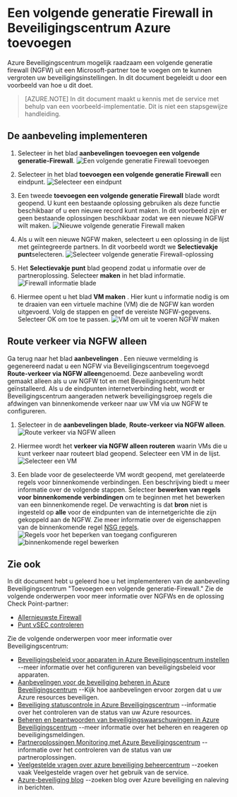 <properties
   pageTitle="Het toevoegen van een volgende generatie firewall in Beveiligingscentrum Azure | Microsoft Azure"
   description="In dit document ziet u hoe u de aanbevelingen Azure Beveiligingscentrum **toevoegen een volgende generatie Firewall** en **Route traffice tot en met alleen NGFW**implementeren."
   services="security-center"
   documentationCenter="na"
   authors="TerryLanfear"
   manager="MBaldwin"
   editor=""/>

<tags
   ms.service="security-center"
   ms.devlang="na"
   ms.topic="article"
   ms.tgt_pltfrm="na"
   ms.workload="na"
   ms.date="10/26/2016"
   ms.author="terrylan"/>

# <a name="add-a-next-generation-firewall-in-azure-security-center"></a>Een volgende generatie Firewall in Beveiligingscentrum Azure toevoegen

Azure Beveiligingscentrum mogelijk raadzaam een volgende generatie firewall (NGFW) uit een Microsoft-partner toe te voegen om te kunnen vergroten uw beveiligingsinstellingen. In dit document begeleidt u door een voorbeeld van hoe u dit doet.

> [AZURE.NOTE] In dit document maakt u kennis met de service met behulp van een voorbeeld-implementatie.  Dit is niet een stapsgewijze handleiding.

## <a name="implement-the-recommendation"></a>De aanbeveling implementeren

1. Selecteer in het blad **aanbevelingen** **toevoegen een volgende generatie-Firewall**.
![Een volgende generatie Firewall toevoegen][1]

2. Selecteer in het blad **toevoegen een volgende generatie Firewall** een eindpunt.
![Selecteer een eindpunt][2]

3. Een tweede **toevoegen een volgende generatie Firewall** blade wordt geopend. U kunt een bestaande oplossing gebruiken als deze functie beschikbaar of u een nieuwe record kunt maken. In dit voorbeeld zijn er geen bestaande oplossingen beschikbaar zodat we een nieuwe NGFW wilt maken.
![Nieuwe volgende generatie Firewall maken][3]

4. Als u wilt een nieuwe NGFW maken, selecteert u een oplossing in de lijst met geïntegreerde partners. In dit voorbeeld wordt we **Selectievakje punt**selecteren.
![Selecteer volgende generatie Firewall-oplossing][4]

5. Het **Selectievakje punt** blad geopend zodat u informatie over de partneroplossing. Selecteer **maken** in het blad informatie.
![Firewall informatie blade][5]

6. Hiermee opent u het blad **VM maken** . Hier kunt u informatie nodig is om te draaien van een virtuele machine (VM) die de NGFW kan worden uitgevoerd. Volg de stappen en geef de vereiste NGFW-gegevens. Selecteer OK om toe te passen.
![VM om uit te voeren NGFW maken][6]

## <a name="route-traffic-through-ngfw-only"></a>Route verkeer via NGFW alleen

Ga terug naar het blad **aanbevelingen** . Een nieuwe vermelding is gegenereerd nadat u een NGFW via Beveiligingscentrum toegevoegd **Route-verkeer via NGFW alleen**genoemd. Deze aanbeveling wordt gemaakt alleen als u uw NGFW tot en met Beveiligingscentrum hebt geïnstalleerd. Als u de eindpunten internetverbinding hebt, wordt er Beveiligingscentrum aangeraden netwerk beveiligingsgroep regels die afdwingen van binnenkomende verkeer naar uw VM via uw NGFW te configureren.

1. Selecteer in de **aanbevelingen blade**, **Route-verkeer via NGFW alleen**.
![Route verkeer via NGFW alleen][7]

2. Hiermee wordt het **verkeer via NGFW alleen routeren** waarin VMs die u kunt verkeer naar routeert blad geopend. Selecteer een VM in de lijst.
![Selecteer een VM][8]

3. Een blade voor de geselecteerde VM wordt geopend, met gerelateerde regels voor binnenkomende verbindingen. Een beschrijving biedt u meer informatie over de volgende stappen. Selecteer **bewerken van regels voor binnenkomende verbindingen** om te beginnen met het bewerken van een binnenkomende regel. De verwachting is dat **bron** niet is ingesteld op **alle** voor de eindpunten van de internetgerichte die zijn gekoppeld aan de NGFW. Zie meer informatie over de eigenschappen van de binnenkomende regel [NSG regels](../virtual-network/virtual-networks-nsg.md#nsg-rules).
![Regels voor het beperken van toegang configureren][9]
![binnenkomende regel bewerken][10]

## <a name="see-also"></a>Zie ook

In dit document hebt u geleerd hoe u het implementeren van de aanbeveling Beveiligingscentrum "Toevoegen een volgende generatie-Firewall." Zie de volgende onderwerpen voor meer informatie over NGFWs en de oplossing Check Point-partner:

- [Allernieuwste Firewall](https://en.wikipedia.org/wiki/Next-Generation_Firewall)
- [Punt vSEC controleren](https://azure.microsoft.com/marketplace/partners/checkpoint/check-point-r77-10/)

Zie de volgende onderwerpen voor meer informatie over Beveiligingscentrum:

- [Beveiligingsbeleid voor apparaten in Azure Beveiligingscentrum instellen](security-center-policies.md) --meer informatie over het configureren van beveiligingsbeleid voor apparaten.
- [Aanbevelingen voor de beveiliging beheren in Azure Beveiligingscentrum](security-center-recommendations.md) --Kijk hoe aanbevelingen ervoor zorgen dat u uw Azure resources beveiligen.
- [Beveiliging statuscontrole in Azure Beveiligingscentrum](security-center-monitoring.md) --informatie over het controleren van de status van uw Azure resources.
- [Beheren en beantwoorden van beveiligingswaarschuwingen in Azure Beveiligingscentrum](security-center-managing-and-responding-alerts.md) --meer informatie over het beheren en reageren op beveiligingsmeldingen.
- [Partneroplossingen Monitoring met Azure Beveiligingscentrum](security-center-partner-solutions.md) --informatie over het controleren van de status van uw partneroplossingen.
- [Veelgestelde vragen over azure beveiliging beheercentrum](security-center-faq.md) --zoeken vaak Veelgestelde vragen over het gebruik van de service.
- [Azure-beveiliging blog](http://blogs.msdn.com/b/azuresecurity/) --zoeken blog over Azure beveiliging en naleving in berichten.

<!--Image references-->
[1]: ./media/security-center-add-next-gen-firewall/add-next-gen-firewall.png
[2]: ./media/security-center-add-next-gen-firewall/select-an-endpoint.png
[3]: ./media/security-center-add-next-gen-firewall/create-new-next-gen-firewall.png
[4]: ./media/security-center-add-next-gen-firewall/select-next-gen-firewall.png
[5]: ./media/security-center-add-next-gen-firewall/firewall-solution-info-blade.png
[6]: ./media/security-center-add-next-gen-firewall/create-virtual-machine.png
[7]: ./media/security-center-add-next-gen-firewall/route-traffic-through-ngfw.png
[8]: ./media/security-center-add-next-gen-firewall/select-vm.png
[9]: ./media/security-center-add-next-gen-firewall/configure-rules-to-limit-access.png
[10]: ./media/security-center-add-next-gen-firewall/edit-inbound-rule.png

